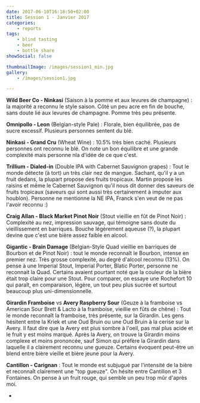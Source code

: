 ```yaml
---
date: 2017-06-10T16:18:50+02:00
title: Session 1 - Janvier 2017
categories:
    - reports
tags:
    - blind tasting
    - beer
    - bottle share
showSocial: false

thumbnailImage: /images/session1_min.jpg
gallery:
    - /images/session1.jpg

---
```


**Wild Beer Co - Ninkasi** (Saison à la pomme et aux levures de champagne) : la majorité a reconnu le style saison. Côté un peu acre en fin de bouche, sans doute lié aux levures de champagne. Pomme très peu présente.

**Omnipollo - Leon** (Belgian-style Pale) : Florale, bien équilibrée, pas de sucre excessif. Plusieurs personnes sentent du blé.

**Ninkasi - Grand Cru** (Wheat Wine) : 10.5% très bien caché. Plusieurs personnes ont reconnu le blé. On note un bon équilibre et une grande complexité mais personne nla d'idée de ce que c'est.

**Trillium - Dialed-in** (Double IPA with Cabernet Sauvignon grapes) : Tout le monde détecte (à tort) un très clair nez de mangue. Sachant, qu'il y a un fruit dedans, la plupart propose des fruits tropicaux. Martin propose les raisins et même le Cabernet Sauvignon qu'il nous dit donner des saveurs de fruits tropicaux (saveurs qui sont aussi très certainement à imputer aux houblon). Personne ne mentionne la NE IPA, Franck s'en veut de ne pas l'avoir reconnu :)

**Craig Allan - Black Market Pinot Noir** (Stout vieillie en fût de Pinot Noir) : Complexité au nez, impression sauvage, qui témoigne sans doute du vieillissement en barriques. Bouche légèrement aqueuse (?), la plupart devine que c'est une bière assez faible en alcool.

**Gigantic - Brain Damage** (Belgian-Style Quad vieillie en barriques de Bourbon et de Pinot Noir) : tout le monde reconnaît le Bourbon, intense en premier nez. Très grosse complexité, au degré d'alcool reconnu (13%). On pense à une Imperial Stout, Imperial Porter, Blatic Porter, personne ne reconnait la Quad. Certains avaient pourtant noté que la couleur de la bière était trop claire pour une Stout. Pour comparer, on essaye une Rochefort 10 qui paraît, en comparaison, légère, un tout peu plus sucrée et surtout beaucoup plus uni-dimensionnelle.

**Girardin Framboise** vs **Avery Raspberry Sour** (Geuze à la framboise vs American Sour Brett & Lacto à la framboise, vieillie en fûts de chêne) : Tout le monde reconnaît la framboise, très présente, sur la Girardin. Les gens hésitent entre la Kriek et une Oud Bruin ou une Oud Bruin à la cerise sur la Avery. Il faut dire que la Avery est plus sombre à l'oeil, pas mal plus acide et le fruit y est moins marqué. Après la Avery, on trouve la Girardin moins complexe et moins prononcée, sauf Simon qui préfère la Girardin dans laquelle il a clairement reconnu une gueuze. Certains évoquent peut-être un blend entre bière vieille et bière jeune pour la Avery.

**Cantillon - Carignan** : Tout le monde est subjugué par l'intensité de la bière et reconnaît clairement une "top gueuze". On hésite entre Cantillon et 3 Fontaines. On pense à un fruit rouge, qui semble un peu trop mûr d'après moi.

-
